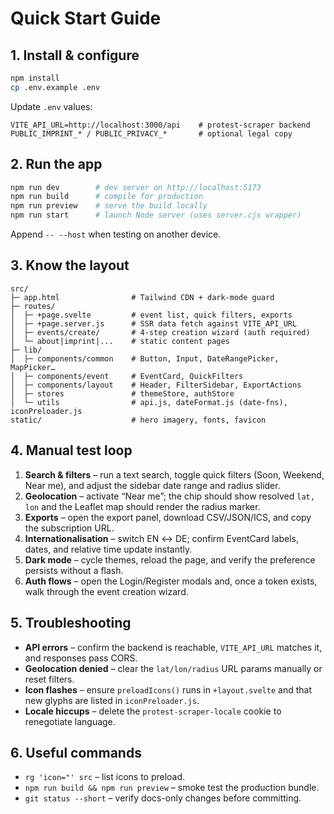 # Quick Start Guide

## 1. Install & configure

```bash
npm install
cp .env.example .env
```

Update `.env` values:

```
VITE_API_URL=http://localhost:3000/api    # protest-scraper backend
PUBLIC_IMPRINT_* / PUBLIC_PRIVACY_*       # optional legal copy
```

## 2. Run the app

```bash
npm run dev        # dev server on http://localhost:5173
npm run build      # compile for production
npm run preview    # serve the build locally
npm run start      # launch Node server (uses server.cjs wrapper)
```

Append `-- --host` when testing on another device.

## 3. Know the layout

```
src/
├─ app.html                # Tailwind CDN + dark-mode guard
├─ routes/
│  ├─ +page.svelte         # event list, quick filters, exports
│  ├─ +page.server.js      # SSR data fetch against VITE_API_URL
│  ├─ events/create/       # 4-step creation wizard (auth required)
│  └─ about|imprint|...    # static content pages
├─ lib/
│  ├─ components/common    # Button, Input, DateRangePicker, MapPicker…
│  ├─ components/event     # EventCard, QuickFilters
│  ├─ components/layout    # Header, FilterSidebar, ExportActions
│  ├─ stores               # themeStore, authStore
│  └─ utils                # api.js, dateFormat.js (date-fns), iconPreloader.js
static/                    # hero imagery, fonts, favicon
```

## 4. Manual test loop

1. **Search & filters** – run a text search, toggle quick filters (Soon, Weekend, Near me), and adjust the sidebar date range and radius slider.
2. **Geolocation** – activate “Near me”; the chip should show resolved `lat, lon` and the Leaflet map should render the radius marker.
3. **Exports** – open the export panel, download CSV/JSON/ICS, and copy the subscription URL.
4. **Internationalisation** – switch EN ↔ DE; confirm EventCard labels, dates, and relative time update instantly.
5. **Dark mode** – cycle themes, reload the page, and verify the preference persists without a flash.
6. **Auth flows** – open the Login/Register modals and, once a token exists, walk through the event creation wizard.

## 5. Troubleshooting

- **API errors** – confirm the backend is reachable, `VITE_API_URL` matches it, and responses pass CORS.
- **Geolocation denied** – clear the `lat/lon/radius` URL params manually or reset filters.
- **Icon flashes** – ensure `preloadIcons()` runs in `+layout.svelte` and that new glyphs are listed in `iconPreloader.js`.
- **Locale hiccups** – delete the `protest-scraper-locale` cookie to renegotiate language.

## 6. Useful commands

- `rg 'icon="' src` – list icons to preload.
- `npm run build && npm run preview` – smoke test the production bundle.
- `git status --short` – verify docs-only changes before committing.
